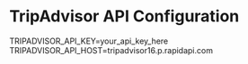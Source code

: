 # TripAdvisor API Configuration
TRIPADVISOR_API_KEY=your_api_key_here
TRIPADVISOR_API_HOST=tripadvisor16.p.rapidapi.com 